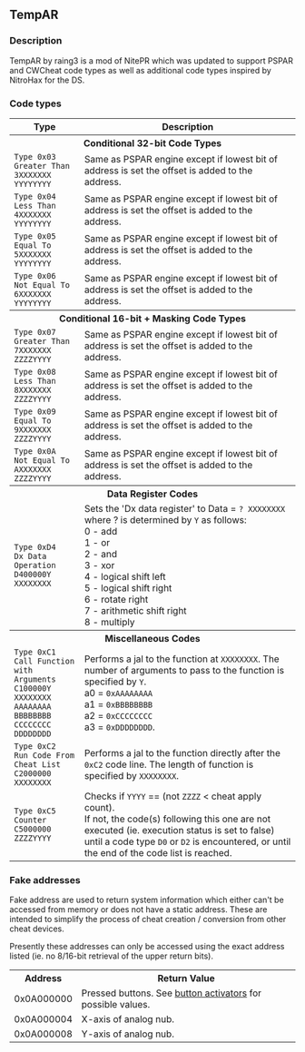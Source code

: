 ## TempAR

### Description

TempAR by raing3 is a mod of NitePR which was updated to support PSPAR and CWCheat code types as well as additional
code types inspired by NitroHax for the DS.

### Code types

<table>
    <tr>
        <th>Type</th>
        <th>Description</th>
    </tr>
    <tr><th colspan="2">Conditional 32-bit Code Types</th></tr>
    <tr>
        <td>
            <code>Type 0x03</code><br />
            <code>Greater Than</code><br />
            <code>3XXXXXXX YYYYYYYY</code>
        </td>
        <td>Same as PSPAR engine except if lowest bit of address is set the offset is added to the address.</td>
    </tr>
    <tr>
        <td>
            <code>Type 0x04</code><br />
            <code>Less Than</code><br />
            <code>4XXXXXXX YYYYYYYY</code>
        </td>
        <td>Same as PSPAR engine except if lowest bit of address is set the offset is added to the address.</td>
    </tr>
    <tr>
        <td>
            <code>Type 0x05</code><br />
            <code>Equal To</code><br />
            <code>5XXXXXXX YYYYYYYY</code>
        </td>
        <td>Same as PSPAR engine except if lowest bit of address is set the offset is added to the address.</td>
    </tr>
    <tr>
        <td>
            <code>Type 0x06</code><br />
            <code>Not Equal To</code><br />
            <code>6XXXXXXX YYYYYYYY</code>
        </td>
        <td>Same as PSPAR engine except if lowest bit of address is set the offset is added to the address.</td>
    </tr>
    <tr><th colspan="2">Conditional 16-bit + Masking Code Types</th></tr>
    <tr>
        <td>
            <code>Type 0x07</code><br />
            <code>Greater Than</code><br />
            <code>7XXXXXXX ZZZZYYYY</code>
        </td>
        <td>Same as PSPAR engine except if lowest bit of address is set the offset is added to the address.</td>
    </tr>
    <tr>
        <td>
            <code>Type 0x08</code><br />
            <code>Less Than</code><br />
            <code>8XXXXXXX ZZZZYYYY</code>
        </td>
        <td>Same as PSPAR engine except if lowest bit of address is set the offset is added to the address.</td>
    </tr>
    <tr>
        <td>
            <code>Type 0x09</code><br />
            <code>Equal To</code><br />
            <code>9XXXXXXX ZZZZYYYY</code>
        </td>
        <td>Same as PSPAR engine except if lowest bit of address is set the offset is added to the address.</td>
    </tr>
    <tr>
        <td>
            <code>Type 0x0A</code><br />
            <code>Not Equal To</code><br />
            <code>AXXXXXXX ZZZZYYYY</code>
        </td>
        <td>Same as PSPAR engine except if lowest bit of address is set the offset is added to the address.</td>
    </tr>
    <tr><th colspan="2">Data Register Codes</th></tr>
    <tr>
        <td>
            <code>Type 0xD4</code><br />
            <code>Dx Data Operation</code><br />
            <code>D400000Y XXXXXXXX</code>
        </td>
        <td>Sets the 'Dx data register' to Data = <code>? XXXXXXXX</code> where ? is determined by <code>Y</code> as follows:<br />0 - add<br />1 - or<br />2 - and<br />3 - xor<br />4 - logical shift left<br />5 - logical shift right<br />6 - rotate right<br />7 - arithmetic shift right<br />8 - multiply</td>
    </tr>
    <tr><th colspan="2">Miscellaneous Codes</th></tr>
    <tr>
        <td>
            <code>Type 0xC1</code><br />
            <code>Call Function with Arguments</code><br />
            <code>C100000Y XXXXXXXX</code><br />
            <code>AAAAAAAA BBBBBBBB</code><br />
            <code>CCCCCCCC DDDDDDDD</code>
        </td>
        <td>Performs a jal to the function at <code>XXXXXXXX</code>. The number of arguments to pass to the function is specified by <code>Y</code>.<br />a0 = <code>0xAAAAAAAA</code><br />a1 = <code>0xBBBBBBBB</code><br />a2 = <code>0xCCCCCCCC</code><br />a3 = <code>0xDDDDDDDD</code>.</td>
    </tr>
    <tr>
        <td>
            <code>Type 0xC2</code><br />
            <code>Run Code From Cheat List</code><br />
            <code>C2000000 XXXXXXXX</code>
        </td>
        <td>Performs a jal to the function directly after the <code>0xC2</code> code line. The length of function is specified by <code>XXXXXXXX</code>.</td>
    </tr>
    <tr>
        <td>
            <code>Type 0xC5</code><br />
            <code>Counter</code><br />
            <code>C5000000 ZZZZYYYY</code>
        </td>
        <td>Checks if <code>YYYY</code> == (not <code>ZZZZ</code> < cheat apply count).<br />If not, the code(s) following this one are not executed (ie. execution status is set to false) until a code type <code>D0</code> or <code>D2</code> is encountered, or until the end of the code list is reached.</td>
    </tr>
</table>

### Fake addresses

Fake address are used to return system information which either can't be accessed from memory or does not have a
static address. These are intended to simplify the process of cheat creation / conversion from other cheat devices.

Presently these addresses can only be accessed using the exact address listed
(ie. no 8/16-bit retrieval of the upper return bits).

<table>
    <tr>
        <th>Address</th>
        <th>Return Value</th>
    </tr>
    <tr>
        <td>0x0A000000</td>
        <td>Pressed buttons. See <a href="../other/button-activators.md">button activators</a> for possible values.</td>
    </tr>
    <tr>
        <td>0x0A000004</td>
        <td>X-axis of analog nub.</td>
    </tr>
    <tr>
        <td>0x0A000008</td>
        <td>Y-axis of analog nub.</td>
    </tr>
</table>